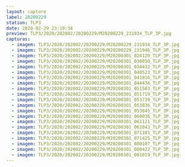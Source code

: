 ```yaml
---
layout: capture
label: 20200229
station: TLP3
date: 2020-02-29 23:19:34
preview: TLP3/2020/202002/20200229/M20200229_231934_TLP_3P.jpg
capturas:
  - imagem: TLP3/2020/202002/20200229/M20200229_231934_TLP_3P.jpg
  - imagem: TLP3/2020/202002/20200229/M20200229_231946_TLP_3P.jpg
  - imagem: TLP3/2020/202002/20200229/M20200301_024120_TLP_3P.jpg
  - imagem: TLP3/2020/202002/20200229/M20200301_030850_TLP_3P.jpg
  - imagem: TLP3/2020/202002/20200229/M20200301_034433_TLP_3P.jpg
  - imagem: TLP3/2020/202002/20200229/M20200301_040523_TLP_3P.jpg
  - imagem: TLP3/2020/202002/20200229/M20200301_041816_TLP_3P.jpg
  - imagem: TLP3/2020/202002/20200229/M20200301_044436_TLP_3P.jpg
  - imagem: TLP3/2020/202002/20200229/M20200301_051503_TLP_3P.jpg
  - imagem: TLP3/2020/202002/20200229/M20200301_051719_TLP_3P.jpg
  - imagem: TLP3/2020/202002/20200229/M20200301_053739_TLP_3P.jpg
  - imagem: TLP3/2020/202002/20200229/M20200301_053836_TLP_3P.jpg
  - imagem: TLP3/2020/202002/20200229/M20200301_053845_TLP_3P.jpg
  - imagem: TLP3/2020/202002/20200229/M20200301_060036_TLP_3P.jpg
  - imagem: TLP3/2020/202002/20200229/M20200301_061121_TLP_3P.jpg
  - imagem: TLP3/2020/202002/20200229/M20200301_062843_TLP_3P.jpg
  - imagem: TLP3/2020/202002/20200229/M20200301_071101_TLP_3P.jpg
  - imagem: TLP3/2020/202002/20200229/M20200301_071425_TLP_3P.jpg
  - imagem: TLP3/2020/202002/20200229/M20200301_080107_TLP_3P.jpg
  - imagem: TLP3/2020/202002/20200229/M20200301_080422_TLP_3P.jpg
  - imagem: TLP3/2020/202002/20200229/M20200301_081019_TLP_3P.jpg
---
```

